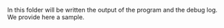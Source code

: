 In this folder will be written the output of the program and the debug log.
We provide here a sample.
